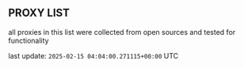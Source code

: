 ## PROXY LIST

all proxies in this list were collected from open sources and tested for functionality

last update: `2025-02-15 04:04:00.271115+00:00` UTC